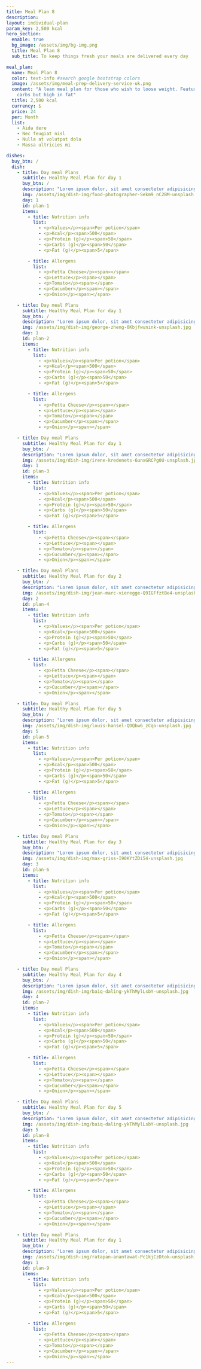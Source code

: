 ```yaml
---
title: Meal Plan 8
description:
layout: individual-plan
param_key: 2,500 kcal
hero_section:
  enable: true
  bg_image: /assets/img/bg-img.png
  title: Meal Plan 8
  sub_title: To keep things fresh your meals are delivered every day

meal_plan:
  name: Meal Plan 8
  color: text-info #search google bootstrap colors
  image: /assets/img/meal-prep-delivery-service-uk.png
  content: "A lean meal plan for those who wish to loose weight. Features less
    carbs but high in fat"
  title: 2,500 kcal
  currency: $
  price: 24
  per: Month
  list:
    - Aida dere
    - Nec feugiat nisl
    - Nulla at volutpat dola
    - Massa ultricies mi

dishes:
  buy_btn: /
  dish:
    - title: Day meal Plans
      subtitle: Healthy Meal Plan for day 1
      buy_btn: /
      description: "Lorem ipsum dolor, sit amet consectetur adipisicing elit. Labore blanditiis voluptates deserunt"
      img: /assets/img/dish-img/food-photographer-Sekm9_nC2BM-unsplash.jpg
      day: 1
      id: plan-1
      items:
        - title: Nutrition info
          list:
            - <p>Values</p><span>Per potion</span>
            - <p>Kcal</p><span>500</span>
            - <p>Protein (g)</p><span>50</span>
            - <p>Carbs (g)</p><span>50</span>
            - <p>Fat (g)</p><span>5</span>

        - title: Allergens
          list:
            - <p>Fetta Cheese</p><span></span>
            - <p>Lettuce</p><span></span>
            - <p>Tomato</p><span></span>
            - <p>Cucumber</p><span></span>
            - <p>Onion</p><span></span>

    - title: Day meal Plans
      subtitle: Healthy Meal Plan for day 1
      buy_btn: /
      description: "Lorem ipsum dolor, sit amet consectetur adipisicing elit. Labore blanditiis voluptates deserunt"
      img: /assets/img/dish-img/george-zheng-0Kbjfwunink-unsplash.jpg
      day: 1
      id: plan-2
      items:
        - title: Nutrition info
          list:
            - <p>Values</p><span>Per potion</span>
            - <p>Kcal</p><span>500</span>
            - <p>Protein (g)</p><span>50</span>
            - <p>Carbs (g)</p><span>50</span>
            - <p>Fat (g)</p><span>5</span>

        - title: Allergens
          list:
            - <p>Fetta Cheese</p><span></span>
            - <p>Lettuce</p><span></span>
            - <p>Tomato</p><span></span>
            - <p>Cucumber</p><span></span>
            - <p>Onion</p><span></span>

    - title: Day meal Plans
      subtitle: Healthy Meal Plan for day 1
      buy_btn: /
      description: "Lorem ipsum dolor, sit amet consectetur adipisicing elit. Labore blanditiis voluptates deserunt"
      img: /assets/img/dish-img/irene-kredenets-6unxGRCPg0U-unsplash.jpg
      day: 1
      id: plan-3
      items:
        - title: Nutrition info
          list:
            - <p>Values</p><span>Per potion</span>
            - <p>Kcal</p><span>500</span>
            - <p>Protein (g)</p><span>50</span>
            - <p>Carbs (g)</p><span>50</span>
            - <p>Fat (g)</p><span>5</span>

        - title: Allergens
          list:
            - <p>Fetta Cheese</p><span></span>
            - <p>Lettuce</p><span></span>
            - <p>Tomato</p><span></span>
            - <p>Cucumber</p><span></span>
            - <p>Onion</p><span></span>

    - title: Day meal Plans
      subtitle: Healthy Meal Plan for day 2
      buy_btn: /
      description: "Lorem ipsum dolor, sit amet consectetur adipisicing elit. Labore blanditiis voluptates deserunt"
      img: /assets/img/dish-img/jean-marc-vieregge-Q9IGFfztBe4-unsplash.jpg
      day: 2
      id: plan-4
      items:
        - title: Nutrition info
          list:
            - <p>Values</p><span>Per potion</span>
            - <p>Kcal</p><span>500</span>
            - <p>Protein (g)</p><span>50</span>
            - <p>Carbs (g)</p><span>50</span>
            - <p>Fat (g)</p><span>5</span>

        - title: Allergens
          list:
            - <p>Fetta Cheese</p><span></span>
            - <p>Lettuce</p><span></span>
            - <p>Tomato</p><span></span>
            - <p>Cucumber</p><span></span>
            - <p>Onion</p><span></span>

    - title: Day meal Plans
      subtitle: Healthy Meal Plan for day 5
      buy_btn: /
      description: "Lorem ipsum dolor, sit amet consectetur adipisicing elit. Labore blanditiis voluptates deserunt"
      img: /assets/img/dish-img/louis-hansel-QDQbw6_zCqo-unsplash.jpg
      day: 5
      id: plan-5
      items:
        - title: Nutrition info
          list:
            - <p>Values</p><span>Per potion</span>
            - <p>Kcal</p><span>500</span>
            - <p>Protein (g)</p><span>50</span>
            - <p>Carbs (g)</p><span>50</span>
            - <p>Fat (g)</p><span>5</span>

        - title: Allergens
          list:
            - <p>Fetta Cheese</p><span></span>
            - <p>Lettuce</p><span></span>
            - <p>Tomato</p><span></span>
            - <p>Cucumber</p><span></span>
            - <p>Onion</p><span></span>

    - title: Day meal Plans
      subtitle: Healthy Meal Plan for day 3
      buy_btn: /
      description: "Lorem ipsum dolor, sit amet consectetur adipisicing elit. Labore blanditiis voluptates deserunt"
      img: /assets/img/dish-img/max-griss-I90KYtZDi54-unsplash.jpg
      day: 3
      id: plan-6
      items:
        - title: Nutrition info
          list:
            - <p>Values</p><span>Per potion</span>
            - <p>Kcal</p><span>500</span>
            - <p>Protein (g)</p><span>50</span>
            - <p>Carbs (g)</p><span>50</span>
            - <p>Fat (g)</p><span>5</span>

        - title: Allergens
          list:
            - <p>Fetta Cheese</p><span></span>
            - <p>Lettuce</p><span></span>
            - <p>Tomato</p><span></span>
            - <p>Cucumber</p><span></span>
            - <p>Onion</p><span></span>

    - title: Day meal Plans
      subtitle: Healthy Meal Plan for day 4
      buy_btn: /
      description: "Lorem ipsum dolor, sit amet consectetur adipisicing elit. Labore blanditiis voluptates deserunt"
      img: /assets/img/dish-img/baiq-daling-ykThMylLsbY-unsplash.jpg
      day: 4
      id: plan-7
      items:
        - title: Nutrition info
          list:
            - <p>Values</p><span>Per potion</span>
            - <p>Kcal</p><span>500</span>
            - <p>Protein (g)</p><span>50</span>
            - <p>Carbs (g)</p><span>50</span>
            - <p>Fat (g)</p><span>5</span>

        - title: Allergens
          list:
            - <p>Fetta Cheese</p><span></span>
            - <p>Lettuce</p><span></span>
            - <p>Tomato</p><span></span>
            - <p>Cucumber</p><span></span>
            - <p>Onion</p><span></span>

    - title: Day meal Plans
      subtitle: Healthy Meal Plan for day 5
      buy_btn: /
      description: "Lorem ipsum dolor, sit amet consectetur adipisicing elit. Labore blanditiis voluptates deserunt"
      img: /assets/img/dish-img/baiq-daling-ykThMylLsbY-unsplash.jpg
      day: 5
      id: plan-8
      items:
        - title: Nutrition info
          list:
            - <p>Values</p><span>Per potion</span>
            - <p>Kcal</p><span>500</span>
            - <p>Protein (g)</p><span>50</span>
            - <p>Carbs (g)</p><span>50</span>
            - <p>Fat (g)</p><span>5</span>

        - title: Allergens
          list:
            - <p>Fetta Cheese</p><span></span>
            - <p>Lettuce</p><span></span>
            - <p>Tomato</p><span></span>
            - <p>Cucumber</p><span></span>
            - <p>Onion</p><span></span>

    - title: Day meal Plans
      subtitle: Healthy Meal Plan for day 1
      buy_btn: /
      description: "Lorem ipsum dolor, sit amet consectetur adipisicing elit. Labore blanditiis voluptates deserunt"
      img: /assets/img/dish-img/ratapan-anantawat-Pc1kjCzDtok-unsplash.jpg
      day: 1
      id: plan-9
      items:
        - title: Nutrition info
          list:
            - <p>Values</p><span>Per potion</span>
            - <p>Kcal</p><span>500</span>
            - <p>Protein (g)</p><span>50</span>
            - <p>Carbs (g)</p><span>50</span>
            - <p>Fat (g)</p><span>5</span>

        - title: Allergens
          list:
            - <p>Fetta Cheese</p><span></span>
            - <p>Lettuce</p><span></span>
            - <p>Tomato</p><span></span>
            - <p>Cucumber</p><span></span>
            - <p>Onion</p><span></span>
---
```

